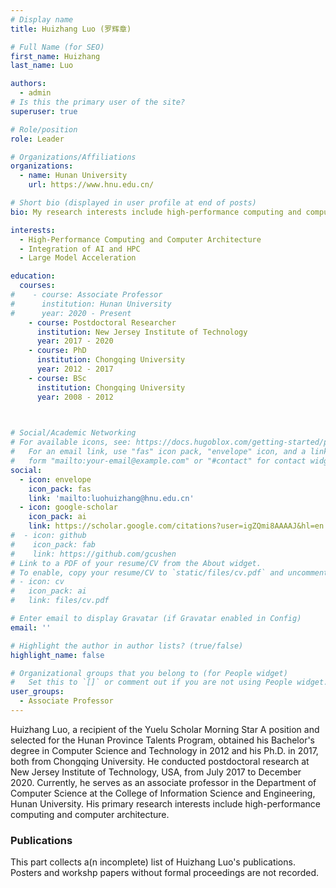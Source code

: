 ```yaml
---
# Display name
title: Huizhang Luo (罗辉章)

# Full Name (for SEO)
first_name: Huizhang
last_name: Luo

authors:
  - admin
# Is this the primary user of the site?
superuser: true

# Role/position
role: Leader

# Organizations/Affiliations
organizations:
  - name: Hunan University
    url: https://www.hnu.edu.cn/

# Short bio (displayed in user profile at end of posts)
bio: My research interests include high-performance computing and computer architecture, integration of AI and HPC and large model acceleration.

interests:
  - High-Performance Computing and Computer Architecture
  - Integration of AI and HPC
  - Large Model Acceleration

education:
  courses:
#    - course: Associate Professor
#      institution: Hunan University
#      year: 2020 - Present
    - course: Postdoctoral Researcher 
      institution: New Jersey Institute of Technology
      year: 2017 - 2020
    - course: PhD
      institution: Chongqing University
      year: 2012 - 2017
    - course: BSc
      institution: Chongqing University
      year: 2008 - 2012
      


# Social/Academic Networking
# For available icons, see: https://docs.hugoblox.com/getting-started/page-builder/#icons
#   For an email link, use "fas" icon pack, "envelope" icon, and a link in the
#   form "mailto:your-email@example.com" or "#contact" for contact widget.
social:
  - icon: envelope
    icon_pack: fas
    link: 'mailto:luohuizhang@hnu.edu.cn'
  - icon: google-scholar
    icon_pack: ai
    link: https://scholar.google.com/citations?user=igZQmi8AAAAJ&hl=en
#  - icon: github
#    icon_pack: fab
#    link: https://github.com/gcushen
# Link to a PDF of your resume/CV from the About widget.
# To enable, copy your resume/CV to `static/files/cv.pdf` and uncomment the lines below.
# - icon: cv
#   icon_pack: ai
#   link: files/cv.pdf

# Enter email to display Gravatar (if Gravatar enabled in Config)
email: ''

# Highlight the author in author lists? (true/false)
highlight_name: false

# Organizational groups that you belong to (for People widget)
#   Set this to `[]` or comment out if you are not using People widget.
user_groups:
  - Associate Professor
---
```


Huizhang Luo, a recipient of the Yuelu Scholar Morning Star A position and selected for the Hunan Province Talents Program, obtained his Bachelor's degree in Computer Science and Technology in 2012 and his Ph.D. in 2017, both from Chongqing University. He conducted postdoctoral research at New Jersey Institute of Technology, USA, from July 2017 to December 2020. Currently, he serves as an associate professor in the Department of Computer Science at the College of Information Science and Engineering, Hunan University. His primary research interests include high-performance computing and computer architecture. 


### Publications
This part collects a(n incomplete) list of Huizhang Luo's publications. Posters and workshp papers without formal proceedings are not recorded. 

[//]: # (More information is available at [Google Scholar]&#40;https://scholar.google.com/citations?hl=en&user=9EIFPO4AAAAJ&#41; and dblp.)

[//]: # ()
[//]: # (<div style="margin-bottom: 20px;">)

[//]: # (    <div style="color: #8B0000; font-weight: bold; margin-bottom: 5px; display: flex;">)

[//]: # (        <div style="min-width: 40px; text-align: right; margin-right: 10px;">[OSDI 2024]</div>)

[//]: # (        <div style="flex: 1;">)

[//]: # (            Enabling Tensor Language Model to Assist in Generating High-Performance Tensor Programs for Deep Learning<br>)

[//]: # (            <span style="color: #333; font-size: 0.9em; font-weight: lighter;">)

[//]: # (                Yi Zhai, Sijia Yang, Keyu Pan, Renwei Zhang, Shuo Liu, Chao Liu, Zichun Ye, Jianmin Ji, <strong>Jie Zhao</strong>, Yu Zhang, and Yanyong Zhang <br>)

[//]: # (                <em>In 18th USENIX Symposium on Operating Systems Design and Implementation &#40;OSDI 24&#41; Jul 2024</em>)

[//]: # (            </span>)

[//]: # (        </div>)

[//]: # (    </div>)

[//]: # (</div>)

[//]: # ()
[//]: # (<div style="margin-bottom: 20px;">)

[//]: # (    <div style="color: #8B0000; font-weight: bold; margin-bottom: 5px; display: flex;">)

[//]: # (        <div style="min-width: 40px; text-align: right; margin-right: 10px;">[PPoPP 2024]</div>)

[//]: # (        <div style="flex: 1;">)

[//]: # (            A Holistic Approach to Automatic Mixed-Precision Code Generation and Tuning for Affine Programs<br>)

[//]: # (            <span style="color: #333; font-size: 0.9em; font-weight: lighter;">)

[//]: # (                Jinchen Xu, Guanghui Song, Bei Zhou, Fei Li, Jiangwei Hao, and <strong>Jie Zhao</strong> <br>)

[//]: # (                <em>In Proceedings of the 29th ACM SIGPLAN Annual Symposium on Principles and Practice of Parallel Programming Jul 2024 </em>)

[//]: # (            </span>)

[//]: # (        </div>)

[//]: # (    </div>)

[//]: # (</div>)

[//]: # ()
[//]: # (<div style="margin-bottom: 20px;">)

[//]: # (    <div style="color: #8B0000; font-weight: bold; margin-bottom: 5px; display: flex;">)

[//]: # (        <div style="min-width: 40px; text-align: right; margin-right: 10px;">[TOCS 2024]</div>)

[//]: # (        <div style="flex: 1;">)

[//]: # (            Modeling the Interplay between Loop Tiling and Fusion in Optimizing Compilers Using Affine Relations<br>)

[//]: # (            <span style="color: #333; font-size: 0.9em; font-weight: lighter;">)

[//]: # (                <strong>Jie Zhao</strong>, Jinchen Xu, Peng Di, Wang Nie, Jiahui Hu, Yanzhi Yi, Sijia Yang, Zhen Geng, Renwei Zhang, Bojie Li, Zhiliang Gan, and Xuefeng Jin<br>)

[//]: # (                <em>ACM Trans. Comput. Syst. Jan 2024</em>)

[//]: # (            </span>)

[//]: # (        </div>)

[//]: # (    </div>)

[//]: # (</div>)

[//]: # ()
[//]: # (<div style="margin-bottom: 20px;">)

[//]: # (    <div style="color: #8B0000; font-weight: bold; margin-bottom: 5px; display: flex;">)

[//]: # (        <div style="min-width: 40px; text-align: right; margin-right: 10px;">[MLSys 2023]</div>)

[//]: # (        <div style="flex: 1;">)

[//]: # (            SIRIUS: Harvesting Whole-Program Optimization Opportunities for DNNs<br>)

[//]: # (            <span style="color: #333; font-size: 0.9em; font-weight: lighter;">)

[//]: # (                Yijin Li, Jiacheng Zhao, Qianqi Sun, Haohui Mai, Lei Chen, Wanlu Cao, Yanfan Chen, Zhicheng Li, Ying Liu, Xinyuan Zhang, Xiyu Shi, <strong>Jie Zhao</strong>, Jingling Xue, Huimin Cui, and Xiaobing Feng<br>)

[//]: # (                <em>In Proceedings of Machine Learning and Systems Jan 2023</em>)

[//]: # (            </span>)

[//]: # (        </div>)

[//]: # (    </div>)

[//]: # (</div>)

[//]: # ()
[//]: # (<div style="margin-bottom: 20px;">)

[//]: # (    <div style="color: #8B0000; font-weight: bold; margin-bottom: 5px; display: flex;">)

[//]: # (        <div style="min-width: 40px; text-align: right; margin-right: 10px;">[OSDI 2023]</div>)

[//]: # (        <div style="flex: 1;">)

[//]: # (            Effectively Scheduling Computational Graphs of Deep Neural Networks toward Their Domain-Specific Accelerators<br>)

[//]: # (            <span style="color: #333; font-size: 0.9em; font-weight: lighter;">)

[//]: # (                <strong>Jie Zhao</strong>, Siyuan Feng, Xiaoqiang Dan, Fei Liu, Chengke Wang, Sheng Yuan, Wenyuan Lv, and Qikai Xie<br>)

[//]: # (                <em>In Proceedings of the 17th USENIX Symposium on Operating Systems Design and Implementation &#40;OSDI 23&#41; Jul 2023</em>)

[//]: # (            </span>)

[//]: # (        </div>)

[//]: # (    </div>)

[//]: # (</div>)

[//]: # ()
[//]: # (<div style="margin-bottom: 20px;">)

[//]: # (    <div style="color: #8B0000; font-weight: bold; margin-bottom: 5px; display: flex;">)

[//]: # (        <div style="min-width: 40px; text-align: right; margin-right: 10px;">[ASE 2023]</div>)

[//]: # (        <div style="flex: 1;">)

[//]: # (            Eiffel: Inferring Input Ranges of Significant Floating-point Errors via Polynomial Extrapolation<br>)

[//]: # (            <span style="color: #333; font-size: 0.9em; font-weight: lighter;">)

[//]: # (                Zuoyan Zhang, Bei Zhou, Jiangwei Hao, Hongru Yang, Mengqi Cui, Yuchang Zhou, Guanghui Song, Fei Li, Jinchen Xu, and <strong>Jie Zhao</strong><br>)

[//]: # (                <em>In Proceedings of the 38th IEEE/ACM International Conference on Automated Software Engineering &#40;ASE 2023&#41; Sep 2023</em>)

[//]: # (            </span>)

[//]: # (        </div>)

[//]: # (    </div>)

[//]: # (</div>)

[//]: # ()
[//]: # (<div style="margin-bottom: 20px;">)

[//]: # (    <div style="color: #8B0000; font-weight: bold; margin-bottom: 5px; display: flex;">)

[//]: # (        <div style="min-width: 40px; text-align: right; margin-right: 10px;">[PACT 2022]</div>)

[//]: # (        <div style="flex: 1;">)

[//]: # (            Parallelizing Neural Network Models Effectively on GPU by Implementing Reductions Atomically<br>)

[//]: # (            <span style="color: #333; font-size: 0.9em; font-weight: lighter;">)

[//]: # (                <strong>Jie Zhao</strong>, Cédric Bastoul, Yanzhi Yi, Jiahui Hu, Wang Nie, Renwei Zhang, Zhen Geng, Chong Li, Thibaut Tachon, and Zhiliang Gan<br>)

[//]: # (                <em>In Proceedings of 31st International Conference on Parallel Architectures and Compilation Techniques Sep 2022</em>)

[//]: # (            </span>)

[//]: # (        </div>)

[//]: # (    </div>)

[//]: # (</div>)

[//]: # ()
[//]: # (<div style="margin-bottom: 20px;">)

[//]: # (    <div style="color: #8B0000; font-weight: bold; margin-bottom: 5px; display: flex;">)

[//]: # (        <div style="min-width: 40px; text-align: right; margin-right: 10px;">[ICPP 2022]</div>)

[//]: # (        <div style="flex: 1;">)

[//]: # (            Automatically Generating High-performance Matrix Multiplication Kernels on the Latest Sunway Processor<br>)

[//]: # (            <span style="color: #333; font-size: 0.9em; font-weight: lighter;">)

[//]: # (                Xiaohan Tao, Yu Zhu, Boyang Wang, Jinlong Xu, Jianmin Pang, and <strong>Jie Zhao</strong><br>)

[//]: # (                <em>In Proceedings of the 51st International Conference on Parallel Processing Sep 2022</em>)

[//]: # (            </span>)

[//]: # (        </div>)

[//]: # (    </div>)

[//]: # (</div>)

[//]: # ()
[//]: # (<div style="margin-bottom: 20px;">)

[//]: # (    <div style="color: #8B0000; font-weight: bold; margin-bottom: 5px; display: flex;">)

[//]: # (        <div style="min-width: 40px; text-align: right; margin-right: 10px;">[MLSys 2022]</div>)

[//]: # (        <div style="flex: 1;">)

[//]: # (            Apollo: Automatic Partition-based Operator Fusion through Layer by Layer Optimization<br>)

[//]: # (            <span style="color: #333; font-size: 0.9em; font-weight: lighter;">)

[//]: # (                <strong>Jie Zhao</strong>, Xiong Gao, Ruijie Xia, Zhaochuang Zhang, Deshi Chen, Lei Chen, Renwei Zhang, Zhen Geng, Bin Cheng, and Xuefeng Jin<br>)

[//]: # (                <em>In Proceedings of Machine Learning and Systems Sep 2022</em>)

[//]: # (            </span>)

[//]: # (        </div>)

[//]: # (    </div>)

[//]: # (</div>)
